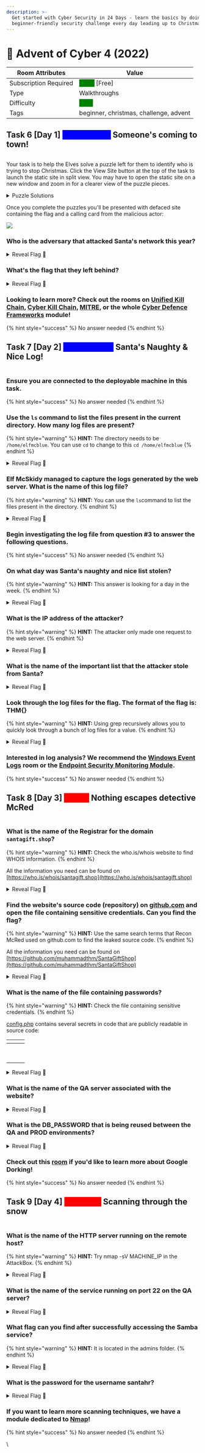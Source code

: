 ```yaml
---
description: >-
  Get started with Cyber Security in 24 Days - learn the basics by doing a new,
  beginner-friendly security challenge every day leading up to Christmas.
---
```


# 🎄 Advent of Cyber 4 (2022)

| Room Attributes       | Value                                                                   |
| --------------------- | ----------------------------------------------------------------------- |
| Subscription Required |  <mark style="color:green;background-color:green;">False</mark> \[Free] |
| Type                  | Walkthroughs                                                            |
| Difficulty            |  <mark style="color:green;background-color:green;">Easy</mark>          |
| Tags                  | beginner, christmas, challenge, advent                                  |



## Task 6 \[Day 1] <mark style="color:blue;background-color:blue;">Frameworks</mark> Someone's coming to town!

<figure><img src="../.gitbook/assets/image (1) (1).png" alt=""><figcaption></figcaption></figure>

Your task is to help the Elves solve a puzzle left for them to identify who is trying to stop Christmas. Click the View Site button at the top of the task to launch the static site in split view. You may have to open the static site on a new window and zoom in for a clearer view of the puzzle pieces.

<details>

<summary>Puzzle  Solutions</summary>

Puzzle 1/3

![](<../.gitbook/assets/image (4).png>)

Puzzle 2/3

![](<../.gitbook/assets/image (2).png>)

Puzzle 3/3

![](<../.gitbook/assets/image (3) (1).png>)

</details>

Once you complete the puzzles you'll be presented with defaced site containing the flag and a calling card from the malicious actor:

![](<../.gitbook/assets/image (6).png>)

### Who is the adversary that attacked Santa's network this year?

<details>

<summary>Reveal Flag <span data-gb-custom-inline data-tag="emoji" data-code="1f6a9">🚩</span></summary>

:triangular\_flag\_on\_post:`The Bandit Yeti`

</details>

### What's the flag that they left behind?

<details>

<summary>Reveal Flag <span data-gb-custom-inline data-tag="emoji" data-code="1f6a9">🚩</span></summary>

:triangular\_flag\_on\_post:`THM{IT'S A Y3T1 CHR1$TMA$}`

</details>

### Looking to learn more? Check out the rooms on [Unified Kill Chain](https://tryhackme.com/room/unifiedkillchain), [Cyber Kill Chain](https://tryhackme.com/room/cyberkillchainzmt), [MITRE](https://tryhackme.com/room/mitre), or the whole [Cyber Defence Frameworks](https://tryhackme.com/module/cyber-defence-frameworks) module!

{% hint style="success" %}
No answer needed
{% endhint %}



## Task 7 \[Day 2] <mark style="color:blue;background-color:blue;">Log Analysis</mark> Santa's Naughty & Nice Log!

<figure><img src="../.gitbook/assets/image (5) (1).png" alt=""><figcaption></figcaption></figure>

### Ensure you are connected to the deployable machine in this task.

{% hint style="success" %}
No answer needed
{% endhint %}

### Use the `ls` command to list the files present in the current directory. How many log files are present?

{% hint style="warning" %}
**HINT:** The directory needs to be `/home/elfmcblue`. You can use `cd` to change to this `cd /home/elfmcblue`
{% endhint %}

<details>

<summary>Reveal Flag <span data-gb-custom-inline data-tag="emoji" data-code="1f6a9">🚩</span></summary>

:triangular\_flag\_on\_post:`2`

</details>

### Elf McSkidy managed to capture the logs generated by the web server. What is the name of this log file?

{% hint style="warning" %}
**HINT:** You can use the `ls`command to list the files present in the directory.
{% endhint %}

<details>

<summary>Reveal Flag <span data-gb-custom-inline data-tag="emoji" data-code="1f6a9">🚩</span></summary>

:triangular\_flag\_on\_post:`webserver.log`

</details>

### Begin investigating the log file from question #3 to answer the following questions.

{% hint style="success" %}
No answer needed
{% endhint %}

### On what day was Santa's naughty and nice list stolen?

{% hint style="warning" %}
**HINT:** This answer is looking for a day in the week.
{% endhint %}

<details>

<summary>Reveal Flag <span data-gb-custom-inline data-tag="emoji" data-code="1f6a9">🚩</span></summary>

:triangular\_flag\_on\_post:`Friday`

</details>

### What is the IP address of the attacker?

{% hint style="warning" %}
**HINT:** The attacker only made one request to the web server.
{% endhint %}

<details>

<summary>Reveal Flag <span data-gb-custom-inline data-tag="emoji" data-code="1f6a9">🚩</span></summary>

:triangular\_flag\_on\_post:`10.10.249.191`

</details>

### What is the name of the important list that the attacker stole from Santa?

<details>

<summary>Reveal Flag <span data-gb-custom-inline data-tag="emoji" data-code="1f6a9">🚩</span></summary>

:triangular\_flag\_on\_post:`santaslist.txt`

</details>

### Look through the log files for the flag. The format of the flag is: THM{}

{% hint style="warning" %}
**HINT:** Using grep recursively allows you to quickly look through a bunch of log files for a value.
{% endhint %}

<details>

<summary>Reveal Flag <span data-gb-custom-inline data-tag="emoji" data-code="1f6a9">🚩</span></summary>

:triangular\_flag\_on\_post:`THM{STOLENSANTASLIST}`

</details>

### Interested in log analysis? We recommend the [Windows Event Logs](https://tryhackme.com/room/windowseventlogs) room or the [Endpoint Security Monitoring Module](https://tryhackme.com/module/endpoint-security-monitoring).&#x20;

{% hint style="success" %}
No answer needed
{% endhint %}



## Task 8 \[Day 3] <mark style="color:red;background-color:red;">OSINT</mark> Nothing escapes detective McRed

<figure><img src="../.gitbook/assets/image (5).png" alt=""><figcaption></figcaption></figure>

### What is the name of the Registrar for the domain `santagift.shop`?

{% hint style="warning" %}
**HINT:** Check the who.is/whois website to find WHOIS information.
{% endhint %}

All the information you need can be found on [https://who.is/whois/santagift.shop](https://who.is/whois/santagift.shop)

<details>

<summary>Reveal Flag <span data-gb-custom-inline data-tag="emoji" data-code="1f6a9">🚩</span></summary>

:triangular\_flag\_on\_post:`NAMECHEAP INC`

</details>

### Find the website's source code (repository) on [github.com](https://github.com/) and open the file containing sensitive credentials. Can you find the flag?

{% hint style="warning" %}
**HINT:** Use the same search terms that Recon McRed used on github.com to find the leaked source code.
{% endhint %}

All the information you need can be found on [https://github.com/muhammadthm/SantaGiftShop](https://github.com/muhammadthm/SantaGiftShop)

<details>

<summary>Reveal Flag <span data-gb-custom-inline data-tag="emoji" data-code="1f6a9">🚩</span></summary>

:triangular\_flag\_on\_post:`{THM_OSINT_WORKS}`

</details>

### What is the name of the file containing passwords?

{% hint style="warning" %}
**HINT:** Check the file containing sensitive credentials.
{% endhint %}

[config.php](https://github.com/muhammadthm/SantaGiftShop/blob/main/config.php) contains several secrets in code that are publicly readable in source code:

<table data-view="cards"><thead><tr><th></th><th></th><th></th></tr></thead><tbody><tr><td></td><td></td><td><img src="../.gitbook/assets/image.png" alt=""></td></tr><tr><td></td><td><img src="../.gitbook/assets/image (1).png" alt="" data-size="original"></td><td></td></tr><tr><td><p></p><p><img src="../.gitbook/assets/image (7).png" alt=""></p></td><td></td><td></td></tr></tbody></table>

<details>

<summary>Reveal Flag <span data-gb-custom-inline data-tag="emoji" data-code="1f6a9">🚩</span></summary>

:triangular\_flag\_on\_post:`config.php`

</details>

### What is the name of the QA server associated with the website?

<details>

<summary>Reveal Flag <span data-gb-custom-inline data-tag="emoji" data-code="1f6a9">🚩</span></summary>

:triangular\_flag\_on\_post:`qa.santagift.shop`

</details>

### What is the DB\_PASSWORD that is being reused between the QA and PROD environments?

<details>

<summary>Reveal Flag <span data-gb-custom-inline data-tag="emoji" data-code="1f6a9">🚩</span></summary>

:triangular\_flag\_on\_post:`S@nta2022`

</details>

### Check out this [room](https://tryhackme.com/room/googledorking) if you'd like to learn more about Google Dorking!&#x20;

{% hint style="success" %}
No answer needed
{% endhint %}



## Task 9 \[Day 4] <mark style="color:red;background-color:red;">Scanning</mark> Scanning through the snow

<figure><img src="../.gitbook/assets/image (3).png" alt=""><figcaption></figcaption></figure>

### What is the name of the HTTP server running on the remote host?

{% hint style="warning" %}
**HINT:** Try nmap -sV MACHINE\_IP in the AttackBox.
{% endhint %}

<details>

<summary>Reveal Flag <span data-gb-custom-inline data-tag="emoji" data-code="1f6a9">🚩</span></summary>

:triangular\_flag\_on\_post:`Apache`

</details>

### What is the name of the service running on port 22 on the QA server?

<details>

<summary>Reveal Flag <span data-gb-custom-inline data-tag="emoji" data-code="1f6a9">🚩</span></summary>

:triangular\_flag\_on\_post:`ssh`

</details>

### What flag can you find after successfully accessing the Samba service?

{% hint style="warning" %}
**HINT:** It is located in the admins folder.
{% endhint %}

<details>

<summary>Reveal Flag <span data-gb-custom-inline data-tag="emoji" data-code="1f6a9">🚩</span></summary>

:triangular\_flag\_on\_post:`{THM_SANTA_SMB_SERVER}`

</details>

### What is the password for the username santahr?

<details>

<summary>Reveal Flag <span data-gb-custom-inline data-tag="emoji" data-code="1f6a9">🚩</span></summary>

:triangular\_flag\_on\_post:`santa25`

</details>

### If you want to learn more scanning techniques, we have a module dedicated to [Nmap](https://tryhackme.com/module/nmap)!

{% hint style="success" %}
No answer needed
{% endhint %}

\
